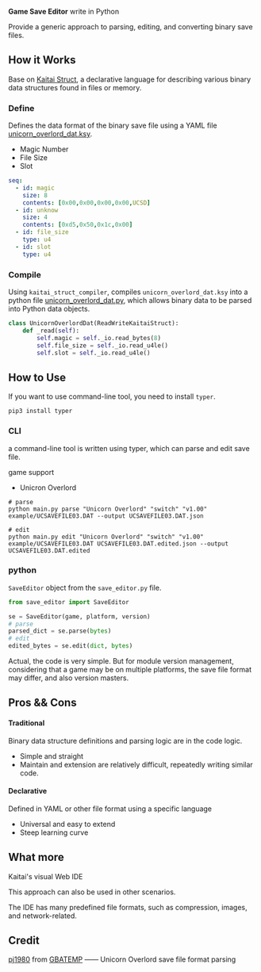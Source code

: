 <!-- language: en -->

**Game Save Editor** write in Python

Provide a generic approach to parsing, editing, and converting binary save files.

## How it Works

Base on [Kaitai Struct](https://github.com/kaitai-io/kaitai_struct), a declarative language for describing various binary data structures found in files or memory.

### Define
Defines the data format of the binary save file using a YAML file [unicorn_overlord_dat.ksy](./unicorn_overlord/switch/v1_00/unicorn_overlord_dat.ksy).

- Magic Number
- File Size
- Slot

```yaml
seq:
  - id: magic
    size: 8
    contents: [0x00,0x00,0x00,0x00,UCSD]
  - id: unknow
    size: 4
    contents: [0xd5,0x50,0x1c,0x00]
  - id: file_size
    type: u4
  - id: slot
    type: u4
```
### Compile
Using `kaitai_struct_compiler`, compiles `unicorn_overlord_dat.ksy` into a
python file [unicorn_overlord_dat.py](./unicorn_overlord/switch/v1_00/unicorn_overlord_dat.py), which allows binary data to be parsed into Python data objects.
```python
class UnicornOverlordDat(ReadWriteKaitaiStruct):
    def _read(self):
        self.magic = self._io.read_bytes(8)
        self.file_size = self._io.read_u4le()
        self.slot = self._io.read_u4le()
```

## How to Use

If you want to use command-line tool, you need to install `typer`.

    pip3 install typer

### CLI
a command-line tool is written using typer, which can parse and edit save file. 

game support

* Unicron Overlord

```shell
# parse
python main.py parse "Unicorn Overlord" "switch" "v1.00" example/UCSAVEFILE03.DAT --output UCSAVEFILE03.DAT.json

# edit
python main.py edit "Unicorn Overlord" "switch" "v1.00" example/UCSAVEFILE03.DAT UCSAVEFILE03.DAT.edited.json --output UCSAVEFILE03.DAT.edited
```

### python 
`SaveEditor` object from the `save_editor.py` file.
```python
from save_editor import SaveEditor

se = SaveEditor(game, platform, version)
# parse
parsed_dict = se.parse(bytes)
# edit
edited_bytes = se.edit(dict, bytes)
```

Actual, the code is very simple. But for module version management, considering that a game may be on multiple platforms, the save file format may differ, and also version masters.

## Pros && Cons
#### Traditional 
Binary data structure definitions and parsing logic are in the code logic.
* Simple and straight
* Maintain and extension are relatively difficult, repeatedly writing similar code.
#### Declarative
Defined in YAML or other file format using a specific language
* Universal and easy to extend
* Steep learning curve

## What more
Kaitai's visual Web IDE

This approach can also be used in other scenarios.

The IDE has many predefined file formats, such as compression, images, and network-related.

## Credit
[pj1980](https://gbatemp.net/members/pj1980.378437) from [GBATEMP](https://gbatemp.net/threads/unicorn-overlord-save-editing.650584) —— Unicorn Overlord save file format parsing